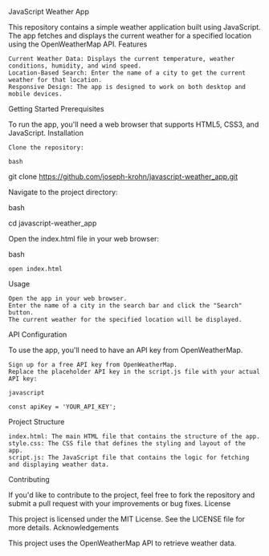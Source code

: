 JavaScript Weather App

This repository contains a simple weather application built using JavaScript. The app fetches and displays the current weather for a specified location using the OpenWeatherMap API.
Features

    Current Weather Data: Displays the current temperature, weather conditions, humidity, and wind speed.
    Location-Based Search: Enter the name of a city to get the current weather for that location.
    Responsive Design: The app is designed to work on both desktop and mobile devices.

Getting Started
Prerequisites

To run the app, you'll need a web browser that supports HTML5, CSS3, and JavaScript.
Installation

    Clone the repository:

    bash

git clone https://github.com/joseph-krohn/javascript-weather_app.git

Navigate to the project directory:

bash

cd javascript-weather_app

Open the index.html file in your web browser:

bash

    open index.html

Usage

    Open the app in your web browser.
    Enter the name of a city in the search bar and click the "Search" button.
    The current weather for the specified location will be displayed.

API Configuration

To use the app, you'll need to have an API key from OpenWeatherMap.

    Sign up for a free API key from OpenWeatherMap.
    Replace the placeholder API key in the script.js file with your actual API key:

    javascript

    const apiKey = 'YOUR_API_KEY';

Project Structure

    index.html: The main HTML file that contains the structure of the app.
    style.css: The CSS file that defines the styling and layout of the app.
    script.js: The JavaScript file that contains the logic for fetching and displaying weather data.

Contributing

If you'd like to contribute to the project, feel free to fork the repository and submit a pull request with your improvements or bug fixes.
License

This project is licensed under the MIT License. See the LICENSE file for more details.
Acknowledgements

This project uses the OpenWeatherMap API to retrieve weather data.
